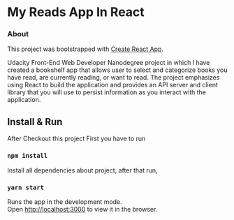 # My Reads App In React

### About

This project was bootstrapped with [Create React App](https://github.com/facebook/create-react-app).

Udacity Front-End Web Developer Nanodegree project in which I have created a bookshelf app that allows user to select and categorize books you have read, are currently reading, or want to read. The project emphasizes using React to build the application and provides an API server and client library that you will use to persist information as you interact with the application.


## Install & Run

After Checkout this project First you have to run 

### `npm install`

Install all dependencies about project, after that run, 
    
### `yarn start`

Runs the app in the development mode.\
Open [http://localhost:3000](http://localhost:3000) to view it in the browser.
